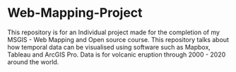 # Web-Mapping-Project
This repository is for an Individual project made for the completion of my MSGIS - Web Mapping and Open source course. This repository talks about how temporal data can be visualised using software such as Mapbox, Tableau and ArcGIS Pro. Data is for volcanic eruption through 2000 - 2020 around the world. 
